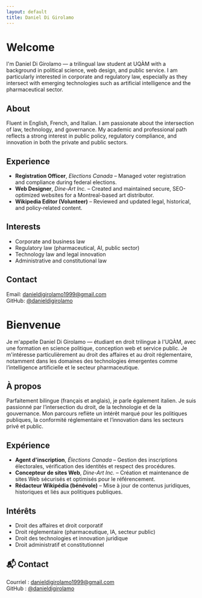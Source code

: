 ```yaml
---
layout: default
title: Daniel Di Girolamo
---
```


# Welcome 

I'm Daniel Di Girolamo — a trilingual law student at UQÀM with a background in political science, web design, and public service. I am particularly interested in corporate and regulatory law, especially as they intersect with emerging technologies such as artificial intelligence and the pharmaceutical sector.

##  About
Fluent in English, French, and Italian. I am passionate about the intersection of law, technology, and governance. My academic and professional path reflects a strong interest in public policy, regulatory compliance, and innovation in both the private and public sectors.

##  Experience
- **Registration Officer**, *Elections Canada* – Managed voter registration and compliance during federal elections.
- **Web Designer**, *Dine-Art Inc.* – Created and maintained secure, SEO-optimized websites for a Montreal-based art distributor.
- **Wikipedia Editor (Volunteer)** – Reviewed and updated legal, historical, and policy-related content.

##  Interests
- Corporate and business law  
- Regulatory law (pharmaceutical, AI, public sector)  
- Technology law and legal innovation  
- Administrative and constitutional law


##  Contact
Email: [danieldigirolamo1999@gmail.com](mailto:danieldigirolamo1999@gmail.com)  
GitHub: [@danieldigirolamo](https://github.com/danieldigirolamo)


# Bienvenue 

Je m'appelle Daniel Di Girolamo — étudiant en droit trilingue à l'UQÀM, avec une formation en science politique, conception web et service public. Je m'intéresse particulièrement au droit des affaires et au droit réglementaire, notamment dans les domaines des technologies émergentes comme l’intelligence artificielle et le secteur pharmaceutique.

##  À propos
Parfaitement bilingue (français et anglais), je parle également italien. Je suis passionné par l’intersection du droit, de la technologie et de la gouvernance. Mon parcours reflète un intérêt marqué pour les politiques publiques, la conformité réglementaire et l’innovation dans les secteurs privé et public.

##  Expérience
- **Agent d'inscription**, *Élections Canada* – Gestion des inscriptions électorales, vérification des identités et respect des procédures.
- **Concepteur de sites Web**, *Dine-Art Inc.* – Création et maintenance de sites Web sécurisés et optimisés pour le référencement.
- **Rédacteur Wikipédia (bénévole)** – Mise à jour de contenus juridiques, historiques et liés aux politiques publiques.

##  Intérêts
- Droit des affaires et droit corporatif  
- Droit réglementaire (pharmaceutique, IA, secteur public)  
- Droit des technologies et innovation juridique  
- Droit administratif et constitutionnel


## 📬 Contact
Courriel : [danieldigirolamo1999@gmail.com](mailto:danieldigirolamo1999@gmail.com)  
GitHub : [@danieldigirolamo](https://github.com/danieldigirolamo)

